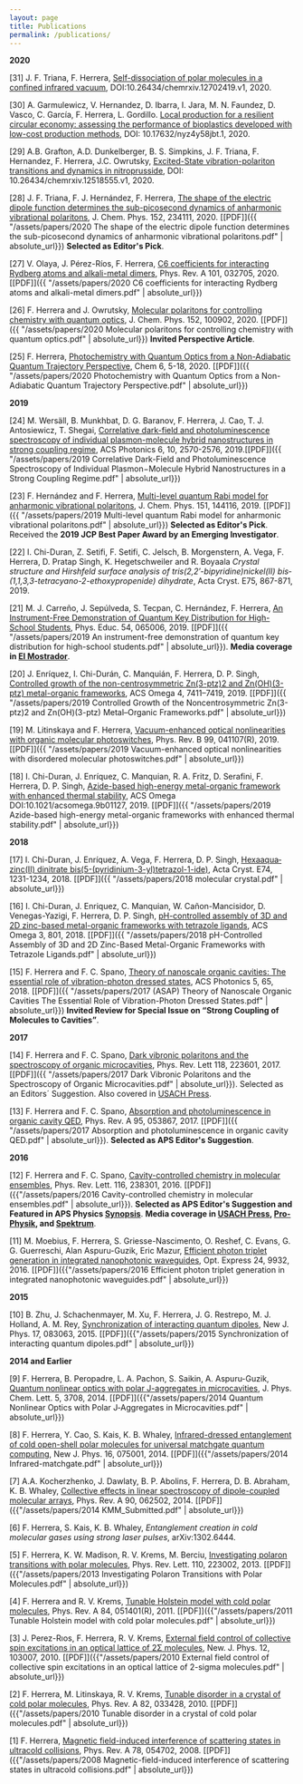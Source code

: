 ```yaml
---
layout: page
title: Publications
permalink: /publications/
---
```


**2020**

[31] J. F. Triana, F. Herrera, [Self-dissociation of polar molecules in a confined infrared vacuum](https://chemrxiv.org/articles/preprint/Self-Dissociation_of_Polar_Molecules_in_a_Confined_Infrared_Vacuum/12702419), DOI:10.26434/chemrxiv.12702419.v1, 2020. 

[30] A. Garmulewicz, V. Hernandez, D. Ibarra, I. Jara, M. N. Faundez, D. Vasco, C. García, F. Herrera, L. Gordillo. [Local production for a resilient circular economy: assessing the performance of bioplastics developed with low-cost production methods](https://data.mendeley.com/datasets/nyz4y58jbt), DOI: 10.17632/nyz4y58jbt.1, 2020.

[29] A.B. Grafton, A.D. Dunkelberger, B. S. Simpkins, J. F. Triana, F. Hernandez, F. Herrera, J.C. Owrutsky, [Excited-State vibration-polariton transitions and dynamics in nitroprusside](https://chemrxiv.org/articles/Excited-State_Vibration-Polariton_Transitions_and_Dynamics_in_Nitroprusside/12518555/1?file=23247155), DOI: 10.26434/chemrxiv.12518555.v1, 2020.

[28] J. F. Triana, F. J. Hernández, F. Herrera, [The shape of the electric dipole function determines the sub-picosecond dynamics of anharmonic vibrational polaritons](https://aip.scitation.org/doi/10.1063/5.0009869), J. Chem. Phys. 152, 234111, 2020. [[PDF]]({{ "/assets/papers/2020 The shape of the electric dipole function determines the sub-picosecond dynamics of anharmonic vibrational polaritons.pdf" | absolute_url}}) **Selected as Editor's Pick**.

[27] V. Olaya, J. Pérez-Ríos, F. Herrera, [C6 coefficients for interacting Rydberg atoms and alkali-metal dimers](https://link.aps.org/doi/10.1103/PhysRevA.101.032705), Phys. Rev. A 101, 032705, 2020. [[PDF]]({{ "/assets/papers/2020 C6 coefficients for interacting Rydberg atoms and alkali-metal dimers.pdf" | absolute_url}})


[26] F. Herrera and J. Owrutsky, [Molecular polaritons for controlling chemistry with quantum optics](https://aip.scitation.org/doi/full/10.1063/1.5136320), J. Chem. Phys. 152, 100902, 2020. [[PDF]]({{ "/assets/papers/2020 Molecular polaritons for controlling chemistry with quantum optics.pdf" | absolute_url}}) **Invited Perspective Article**.


[25] F. Herrera, [Photochemistry with Quantum Optics from a Non-Adiabatic Quantum Trajectory Perspective](https://reader.elsevier.com/reader/sd/pii/S2451929419305728?token=CAD0D58F6BC7EB10E47BBEEFA4403279255967EEF69B6959E9F3BBE13E9B52EB403C2B744E8477C11555F73E8EAC5A7F), Chem 6, 5-18, 2020. [[PDF]]({{ "/assets/papers/2020 Photochemistry with Quantum Optics from a Non-Adiabatic Quantum Trajectory Perspective.pdf" | absolute_url}})

**2019**




[24] M. Wersäll, B. Munkhbat, D. G. Baranov, F. Herrera, J. Cao, T. J. Antosiewicz, T. Shegai, [Correlative dark-field and photoluminescence spectroscopy of individual plasmon-molecule hybrid nanostructures in strong coupling regime](https://pubs.acs.org/doi/abs/10.1021/acsphotonics.9b01079), ACS Photonics 6, 10, 2570-2576, 2019.[[PDF]]({{ "/assets/papers/2019 Correlative Dark-Field and Photoluminescence Spectroscopy of Individual Plasmon−Molecule Hybrid Nanostructures in a Strong Coupling Regime.pdf" | absolute_url}})


[23] F. Hernández and F. Herrera, [Multi-level quantum Rabi model for anharmonic vibrational polaritons](https://aip.scitation.org/doi/10.1063/1.5121426), J. Chem. Phys. 151, 144116, 2019. [[PDF]]({{ "/assets/papers/2019 Multi-level quantum Rabi model for anharmonic vibrational polaritons.pdf" | absolute_url}}) **Selected as Editor's Pick**. Received the **2019 JCP Best Paper Award by an Emerging Investigator**.

[22] I. Chi-Duran, Z. Setifi, F. Setifi, C. Jelsch, B. Morgenstern, A. Vega, F. Herrera, D. Pratap Singh, K. Hegetschweiler and R. Boyaala *Crystal structure and Hirshfeld surface analysis of tris­(2,2′-bi­pyridine)­nickel(II) bis­(1,1,3,3-tetra­cyano-2-eth­oxy­propenide) dihydrate*, Acta Cryst. E75, 867-871, 2019.


[21] M. J. Carreño, J. Sepúlveda, S. Tecpan, C. Hernández, F. Herrera, [An Instrument-Free Demonstration of Quantum Key Distribution for High-School Students](https://doi.org/10.1088/1361-6552/ab377c), Phys. Educ. 54, 065006, 2019. [[PDF]]({{ "/assets/papers/2019 An instrument-free demonstration of quantum key distribution for high-school students.pdf" | absolute_url}}). **Media coverage in [El Mostrador](https://m.elmostrador.cl/cultura/2019/10/01/el-dia-en-que-la-fisica-cuantica-llego-al-instituto-nacional-y-al-liceo-7-de-providencia/)**.

[20] J. Enríquez, I. Chi-Durán, C. Manquián, F. Herrera, D. P. Singh, [Controlled growth of the non-centrosymmetric Zn(3-ptz)2 and Zn(OH)(3-ptz) metal-organic frameworks](https://pubs.acs.org/doi/10.1021/acsomega.9b00236), ACS Omega 4, 7411–7419, 2019. [[PDF]]({{ "/assets/papers/2019 Controlled Growth of the Noncentrosymmetric Zn(3-ptz)2 and Zn(OH)(3-ptz) Metal–Organic Frameworks.pdf" | absolute_url}})
 

[19] M. Litinskaya and F. Herrera, [Vacuum-enhanced optical nonlinearities with organic molecular photoswitches](https://journals.aps.org/prb/abstract/10.1103/PhysRevB.99.041107), Phys. Rev. B 99, 041107(R), 2019. [[PDF]]({{ "/assets/papers/2019 Vacuum-enhanced optical nonlinearities with disordered molecular photoswitches.pdf" | absolute_url}})


[18] I. Chi-Duran, J. Enríquez, C. Manquian, R. A. Fritz, D. Serafini, F. Herrera, D. P. Singh, [Azide-based high-energy metal-organic framework with enhanced thermal stability](https://pubs.acs.org/doi/abs/10.1021/acsomega.9b01127), ACS Omega DOI:10.1021/acsomega.9b01127, 2019. [[PDF]]({{ "/assets/papers/2019 Azide-based high-energy metal-organic frameworks with enhanced thermal stability.pdf" | absolute_url}})




**2018**


[17] I. Chi-Duran, J. Enríquez, A. Vega, F. Herrera, D. P. Singh, [Hexa­aqua­zinc(II) dinitrate bis­(5-(pyridinium-3-yl)tetra­zol-1-ide)](http://scripts.iucr.org/cgi-bin/paper?S205698901801112X), Acta Cryst. E74, 1231-1234, 2018.  [[PDF]]({{ "/assets/papers/2018 molecular crystal.pdf" | absolute_url}})

[16] I. Chi-Duran, J. Enriquez, C. Manquian, W. Cañon-Mancisidor, D. Venegas-Yazigi, F. Herrera, D. P. Singh, [pH-controlled assembly of 3D and 2D zinc-based metal-organic frameworks with tetrazole ligands](https://pubs.acs.org/doi/abs/10.1021/acsomega.7b01792), ACS Omega 3, 801, 2018. [[PDF]]({{ "/assets/papers/2018 pH-Controlled Assembly of 3D and 2D Zinc-Based Metal-Organic Frameworks with Tetrazole Ligands.pdf" | absolute_url}})


[15] F. Herrera and F. C. Spano, [Theory of nanoscale organic cavities: The essential role of vibration-photon dressed states](http://pubs.acs.org/doi/10.1021/acsphotonics.7b00728), ACS Photonics 5, 65, 2018. [[PDF]]({{ "/assets/papers/2017 (ASAP) Theory of Nanoscale Organic Cavities The Essential Role of Vibration-Photon Dressed States.pdf" | absolute_url}}) **Invited Review for Special Issue on “Strong Coupling of Molecules to Cavities”**.

**2017**

[14] F. Herrera and F. C. Spano, [Dark vibronic polaritons and the spectroscopy of organic microcavities](https://journals.aps.org/prl/abstract/10.1103/PhysRevLett.118.223601), Phys. Rev. Lett 118, 223601, 2017. [[PDF]]({{ "/assets/papers/2017 Dark Vibronic Polaritons and the Spectroscopy of Organic Microcavities.pdf" | absolute_url}}). Selected as an Editors´ Suggestion. Also covered in [USACH Press](http://www.udesantiagoaldia.usach.cl/content/investigador-de-la-universidad-realiza-aporte-mundial-en-torno-fisica-cuantica).

[13] F. Herrera and  F. C. Spano, [Absorption and photoluminescence in organic cavity QED](https://journals.aps.org/pra/abstract/10.1103/PhysRevA.95.053867), Phys. Rev. A 95, 053867, 2017. [[PDF]]({{ "/assets/papers/2017 Absorption and photoluminescence in organic cavity QED.pdf" | absolute_url}}). **Selected as APS Editor's Suggestion**. 

**2016**

[12] F. Herrera and F. C. Spano, [Cavity-controlled chemistry in molecular ensembles](https://journals.aps.org/prl/abstract/10.1103/PhysRevLett.116.238301), Phys. Rev. Lett. 116, 238301, 2016. [[PDF]]({{"/assets/papers/2016 Cavity-controlled chemistry in molecular ensembles.pdf" | absolute_url}}). **Selected as APS Editor's Suggestion and Featured in APS Physics [Synopsis](http://physics.aps.org/synopsis-for/10.1103/PhysRevLett.116.238301)**. **Media coverage in [USACH Press](http://www.udesantiagoaldia.usach.cl/content/academico-realiza-hallazgo-sobre-control-de-reacciones-quimicas-usando-optica-cuantica), [Pro-Physik](http://www.pro-physik.de/details/news/9451181/Wie_Vakuum_auf_chemische_Reaktionen_wirkt.html), and [Spektrum](http://www.spektrum.de/news/chemische-effizienz-aus-dem-nichts/1414179)**.

[11] M. Moebius, F. Herrera, S. Griesse-Nascimento, O. Reshef, C. Evans, G. G. Guerreschi, Alan Aspuru-Guzik, Eric Mazur,   [Efficient photon triplet generation in integrated nanophotonic waveguides](https://www.osapublishing.org/oe/abstract.cfm?uri=oe-24-9-9932), Opt. Express 24, 9932, 2016. [[PDF]]({{"/assets/papers/2016 Efficient photon triplet generation in integrated nanophotonic waveguides.pdf" | absolute_url}})

**2015**

[10] B. Zhu, J. Schachenmayer, M. Xu, F. Herrera, J. G. Restrepo, M. J. Holland, A. M. Rey, [Synchronization of interacting quantum dipoles](http://iopscience.iop.org/article/10.1088/1367-2630/17/8/083063/meta), New J. Phys. 17, 083063, 2015.  [[PDF]]({{"/assets/papers/2015 Synchronization of interacting quantum dipoles.pdf" | absolute_url}})

**2014 and Earlier**

[9] F. Herrera, B. Peropadre, L. A. Pachon, S. Saikin, A. Aspuru-Guzik, [Quantum nonlinear optics with polar J-aggregates in microcavities](http://pubs.acs.org/doi/abs/10.1021/jz501905h), J. Phys. Chem. Lett. 5, 3708, 2014. [[PDF]]({{"/assets/papers/2014 Quantum Nonlinear Optics with Polar J‑Aggregates in Microcavities.pdf" | absolute_url}})

[8] F. Herrera, Y. Cao, S. Kais, K. B. Whaley, [Infrared-dressed entanglement of cold open-shell polar molecules for universal matchgate quantum computing](http://iopscience.iop.org/1367-2630/16/7/075001/), New J. Phys. 16, 075001, 2014. [[PDF]]({{"/assets/papers/2014 Infrared-matchgate.pdf" | absolute_url}})

[7] A.A. Kocherzhenko, J. Dawlaty, B. P. Abolins, F. Herrera, D. B. Abraham, K. B. Whaley, [Collective effects in linear spectroscopy of dipole-coupled molecular arrays](http://journals.aps.org/pra/abstract/10.1103/PhysRevA.90.062502), Phys. Rev. A 90, 062502, 2014. [[PDF]]({{"/assets/papers/2014 KMM_Submitted.pdf" | absolute_url}})

[6] F. Herrera, S. Kais, K. B. Whaley, *Entanglement creation in cold molecular gases using strong laser pulses*, arXiv:1302.6444.

[5] F. Herrera, K. W. Madison, R. V. Krems, M. Berciu, [Investigating polaron transitions with polar molecules](http://journals.aps.org/prl/abstract/10.1103/PhysRevLett.110.223002), Phys. Rev. Lett. 110, 223002, 2013. [[PDF]]({{"/assets/papers/2013 Investigating Polaron Transitions with Polar Molecules.pdf" | absolute_url}})

[4] F. Herrera and R. V. Krems, [Tunable Holstein model with cold polar molecules](http://journals.aps.org/pra/abstract/10.1103/PhysRevA.84.051401),  Phys. Rev. A 84, 051401(R), 2011. [[PDF]]({{"/assets/papers/2011 Tunable Holstein model with cold polar molecules.pdf" | absolute_url}})

[3] J. Perez-Rıos, F. Herrera, R. V. Krems, [External field control of collective spin excitations in an optical lattice of 2Σ molecules](http://iopscience.iop.org/1367-2630/12/10/103007/), New. J. Phys. 12, 103007, 2010. [[PDF]]({{"/assets/papers/2010 External field control of collective spin excitations in an optical lattice of 2-sigma molecules.pdf" | absolute_url}})

[2] F. Herrera, M. Litinskaya, R. V. Krems, [Tunable disorder in a crystal of cold polar molecules](http://journals.aps.org/pra/abstract/10.1103/PhysRevA.82.033428), Phys. Rev. A 82, 033428, 2010. [[PDF]]({{"/assets/papers/2010 Tunable disorder in a crystal of cold polar molecules.pdf" | absolute_url}})

[1] F. Herrera, [Magnetic field-induced interference of scattering states in ultracold collisions](http://journals.aps.org/pra/abstract/10.1103/PhysRevA.78.054702), Phys. Rev. A 78, 054702, 2008. [[PDF]]({{"/assets/papers/2008 Magnetic-field-induced interference of scattering states in ultracold collisions.pdf" | absolute_url}})

